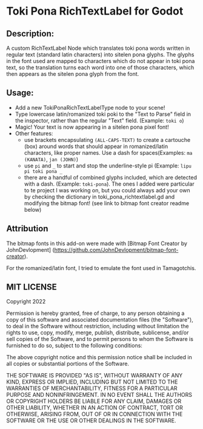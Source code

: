 # Toki Pona RichTextLabel for Godot

## Description: 
A custom RichTextLabel Node which translates toki pona words written in regular text (standard latin characters) into sitelen pona glyphs. The glyphs in the font used are mapped to characters which do not appear in toki pona text, so the translation turns each word into one of those characters, which then appears as the sitelen pona glyph from the font.

## Usage:
* Add a new TokiPonaRichTextLabelType node to your scene! 
* Type lowercase latin/romanized toki poki to the "Text to Parse" field in the inspector, rather than the regular "Text" field. (Example: `toki o`)
* Magic! Your text is now appearing in a sitelen pona pixel font!
* Other features:
  * use brackets encapsulating ``(ALL-CAPS-TEXT)`` to create a cartouche (box) around words that should appear in romanized/latin characters, like proper names. Use a dash for spaces(Examples: `ma (KANATA)`, `jan (JOHN)`)
  * use ``pi`` and ``_`` to start and stop the underline-style pi (Example: ``lipu pi toki pona _ ``
  * there are a handful of combined glyphs included, which are detected with a dash. (Example: ``toki-pona``). The ones I added were particular to te project I was working on, but you could always add your own by checking the dictionary in toki_pona_richtextlabel.gd and modifying the bitmap font! (see link to bitmap font creator readme below)
  
## Attribution
The bitmap fonts in this add-on were made with [Bitmap Font Creator by JohnDevlopment] (https://github.com/JohnDevlopment/bitmap-font-creator). 

For the romanized/latin font, I tried to emulate the font used in Tamagotchis.

## MIT LICENSE
Copyright 2022

Permission is hereby granted, free of charge, to any person obtaining a copy of this software and associated documentation files (the "Software"), to deal in the Software without restriction, including without limitation the rights to use, copy, modify, merge, publish, distribute, sublicense, and/or sell copies of the Software, and to permit persons to whom the Software is furnished to do so, subject to the following conditions:

The above copyright notice and this permission notice shall be included in all copies or substantial portions of the Software.

THE SOFTWARE IS PROVIDED "AS IS", WITHOUT WARRANTY OF ANY KIND, EXPRESS OR IMPLIED, INCLUDING BUT NOT LIMITED TO THE WARRANTIES OF MERCHANTABILITY, FITNESS FOR A PARTICULAR PURPOSE AND NONINFRINGEMENT. IN NO EVENT SHALL THE AUTHORS OR COPYRIGHT HOLDERS BE LIABLE FOR ANY CLAIM, DAMAGES OR OTHER LIABILITY, WHETHER IN AN ACTION OF CONTRACT, TORT OR OTHERWISE, ARISING FROM, OUT OF OR IN CONNECTION WITH THE SOFTWARE OR THE USE OR OTHER DEALINGS IN THE SOFTWARE.

